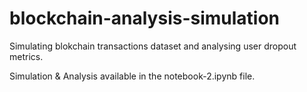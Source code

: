 # blockchain-analysis-simulation
 Simulating blokchain transactions dataset and analysing user dropout metrics.


Simulation & Analysis available in the notebook-2.ipynb file.
